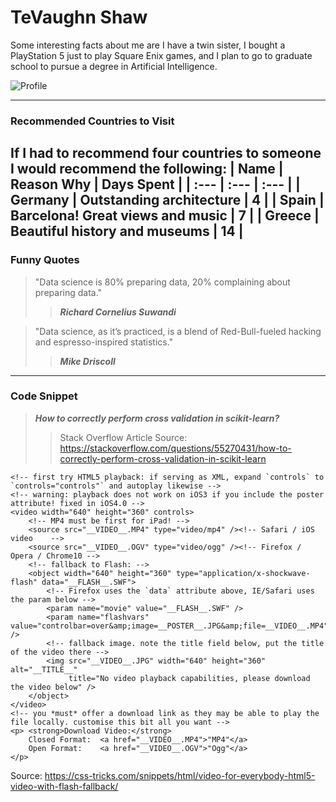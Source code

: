 # TeVaughn Shaw

Some interesting facts about me are I have a twin sister, I bought a PlayStation 5 just to play Square Enix games, and I plan to go to graduate school to pursue a degree in Artificial Intelligence.<br>

![Profile](profile.jpg)

--------
### Recommended Countries to Visit

If I had to recommend four countries to someone I would recommend the following:
| **Name** | **Reason Why** | **Days Spent** |
| :--- | :--- | :--- |
| Germany | Outstanding architecture | 4 |
| Spain | Barcelona! Great views and music | 7 |
| Greece | Beautiful history and museums | 14 |
------
### Funny Quotes
> "Data science is 80% preparing data, 20% complaining about preparing data."
>> ***Richard Cornelius Suwandi***

> "Data science, as it’s practiced, is a blend of Red-Bull-fueled hacking and espresso-inspired statistics."
>> ***Mike Driscoll***
--------
### Code Snippet

> ***How to correctly perform cross validation in scikit-learn?***
>> Stack Overflow Article Source: <https://stackoverflow.com/questions/55270431/how-to-correctly-perform-cross-validation-in-scikit-learn>

```
<!-- first try HTML5 playback: if serving as XML, expand `controls` to `controls="controls"` and autoplay likewise -->
<!-- warning: playback does not work on iOS3 if you include the poster attribute! fixed in iOS4.0 -->
<video width="640" height="360" controls>
	<!-- MP4 must be first for iPad! -->
	<source src="__VIDEO__.MP4" type="video/mp4" /><!-- Safari / iOS video    -->
	<source src="__VIDEO__.OGV" type="video/ogg" /><!-- Firefox / Opera / Chrome10 -->
	<!-- fallback to Flash: -->
	<object width="640" height="360" type="application/x-shockwave-flash" data="__FLASH__.SWF">
		<!-- Firefox uses the `data` attribute above, IE/Safari uses the param below -->
		<param name="movie" value="__FLASH__.SWF" />
		<param name="flashvars" value="controlbar=over&amp;image=__POSTER__.JPG&amp;file=__VIDEO__.MP4" />
		<!-- fallback image. note the title field below, put the title of the video there -->
		<img src="__VIDEO__.JPG" width="640" height="360" alt="__TITLE__"
		     title="No video playback capabilities, please download the video below" />
	</object>
</video>
<!-- you *must* offer a download link as they may be able to play the file locally. customise this bit all you want -->
<p>	<strong>Download Video:</strong>
	Closed Format:	<a href="__VIDEO__.MP4">"MP4"</a>
	Open Format:	<a href="__VIDEO__.OGV">"Ogg"</a>
</p>
```
Source: <https://css-tricks.com/snippets/html/video-for-everybody-html5-video-with-flash-fallback/>